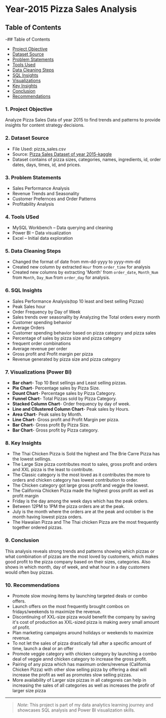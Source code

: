# Year-2015 Pizza Sales Analysis
## Table of Contents
-## Table of Contents

- [Project Objective](#1-project-objective)
- [Dataset Source](#2-dataset-source)
- [Problem Statements](#3-problem-statements)
- [Tools Used](#4-tools-used)
- [Data Cleaning Steps](#5-data-cleaning-steps)
- [SQL Insights](#6-sql-insights)
- [Visualizations](#7-visualizations-(power-bi))
- [Key Insights](#8-key-insights)
- [Conclusion](#9-conclusion)
- [Recommendations](#10-recommendations)
### 1. Project Objective
Analyze Pizza Sales Data of year 2015 to find trends and patterns to provide insights for content strategy decisions.

### 2. Dataset Source
- File Used: pizza_sales.csv 
- Source: [Pizza Sales Dataset of year 2015-kaggle](https://www.kaggle.com/datasets/nextmillionaire/pizza-sales-dataset)  
- Dataset contains of pizza sizes, categories, names, ingredients, id, order dates, days, times, id, and prices.

### 3. Problem Statements
- Sales Performance Analysis  
- Revenue Trends and Seasonality  
- Customer Prefernces and Order Patterns  
- Profitability Analysis

### 4. Tools USed
- MySQL Workbench – Data querying and cleaning  
- Power BI – Data visualization  
- Excel – Initial data exploration

### 5. Data Cleaning Steps
-  Changed the format of date from mm-dd-yyyy to yyyy-mm-dd
-  Created new column by extracted `Hour` from `order_time` for analysis
-  Created new columns by extracting 'Month' from `order_date`, `Month_Num` from `Month`, `Day_Num` from `order_day` for analysis.

### 6. SQL Insights
- Sales Performance Analysis(top 10 least and best selling Pizzas)
- Peak Sales hour
- Order Frequency by Day of Week
- Sales trends over seasonality by Analyzing the Total orders every month
- Customer spending behavior
- Average Orders
- Customer spending behavior based on pizza category and pizza sales
- Percentage of sales by pizza size and pizza category
- frequent order combinations
- Average revenue per order
- Gross profit and Profit margin per pizza
- Revenue generated by pizza size and pizza category

### 7. Visualizations (Power BI)
- **Bar chart**- Top 10 Best sellings and Least selling pizzas.
- **Pie Chart**- Percentage sales by Pizza Size.
- **Dount Chart**- Percentage sales by Pizza Category.
- **Funnel Chart**- Total Pizzas sold by PIzza Category.
- **Stacked Column Chart**- Order frequency by day of week.
- **Line and Cllustered Column Chart**- Peak sales by Hours.
- **Area Chart**- Peak sales by Month.
- **Line Chart**- Gross profit and Profit Margin per pizza.
- **Bar Chart**- Gross profit By Pizza Size.
- **Bar Chart**- Gross profit by Pizza category.

### 8. Key Insights
- The Thai Chicken Pizza is Sold the highest and The Brie Carre Pizza has the lowest sellings.
- The Large Size pizza contributes most to sales, gross profit and orders and XXL pizza is the least to contribute.
- The Classic category is the most loved as it contributes the more to orders and chicken category has lowest contribution to order.
- The Chicken category got large gross profit and veggie the lowest.
- The California Chicken Pizza made the highest gross profit as well as profit margin
- Friday is the day among the week days which has the peak orders.
- Between 12PM to 1PM the pizza orders are at the peak.
- July is the month where the orders are at the peak and october is the month having lowest pizza orders.
- The Hawaiian Pizza and The Thai chicken Pizza are the most frequently together ordered pizzas.
  
### 9. Conclusion
This analysis reveals strong trends and patterns showing which pizzas or what combination of pizzas are the most loved by customers, which makes good profit to the pizza company based on their sizes, categories. Also shows in which month, day of week, and what hour in a day customers would often buy pizzas.

### 10. Recommendations
- Promote slow moving items by launching targeted deals or combo offers.
- Launch offers on the most frequently brought combos on fridays/weekends to maximize the revenue.
- Discontinuing of XXL-size pizza would benefit the company by saving it's cost of production as XXL-sized pizza is making avery small amount of profit.
- Plan marketing campaigns around holidays or weekends to maximize revenue.
- To not let the sales of pizza drastically fall after a specific amount of time, launch a deal or an offer 
- Promote veggie category with chicken category by launching a combo deal of veggie annd chicken category to increase the gross profit.
- Pairing of any pizza which has maximum orders/revenue (California Chicken Pizza) with other slow selling pizza by offering a deal will increase the profit as well as promotes slow selling pizzas.
- More availability of Larger size pizzas in all categoreis can help in increasing the sales of all categories as well as increases the profir of larger size pizza

---

> *Note*: This project is part of my data analytics learning journey and showcases SQL analysis and Power BI visualization skills.

